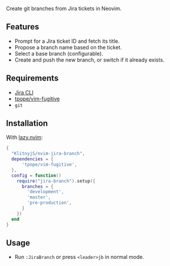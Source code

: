 Create git branches from Jira tickets in Neovim.

## Features

- Prompt for a Jira ticket ID and fetch its title.
- Propose a branch name based on the ticket.
- Select a base branch (configurable).
- Create and push the new branch, or switch if it already exists.

## Requirements

- [Jira CLI](https://github.com/ankitpokhrel/jira-cli)
- [tpope/vim-fugitive](https://github.com/tpope/vim-fugitive)
- `git`

## Installation

With [lazy.nvim](https://github.com/folke/lazy.nvim):

```lua
{
  "KlitnyjS/nvim-jira-branch",
  dependencies = {
      'tpope/vim-fugitive',
  },
  config = function()
    require("jira-branch").setup({
      branches = {
        'development',
        'master',
        'pre-production',
      }
    })
  end
}
```

## Usage

- Run `:JiraBranch` or press `<leader>jb` in normal mode.

